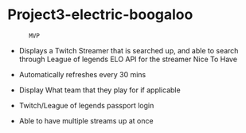 # Project3-electric-boogaloo





          MVP
          
  - Displays a Twitch Streamer that is searched up, and able to search through League of legends ELO API for the streamer
              Nice To Have
              
  - Automatically refreshes every 30 mins
  - Display What team that they play for if applicable
  - Twitch/League of legends passport login
  - Able to have multiple streams up at once
  
